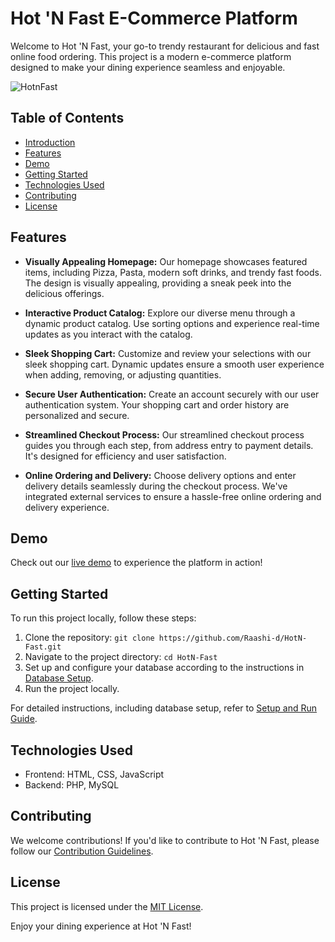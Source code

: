 # Hot 'N Fast E-Commerce Platform

Welcome to Hot 'N Fast, your go-to trendy restaurant for delicious and fast online food ordering. This project is a modern e-commerce platform designed to make your dining experience seamless and enjoyable.

![HotnFast](https://github.com/Raashi-d/HotN-Fast/assets/149940076/90c7e2ca-f68e-4bb7-92c8-e054e6d669ef)


## Table of Contents
- [Introduction](#hot-n-fast-e-commerce-platform)
- [Features](#features)
- [Demo](#demo)
- [Getting Started](#getting-started)
- [Technologies Used](#technologies-used)
- [Contributing](#contributing)
- [License](#license)

## Features

- **Visually Appealing Homepage:** Our homepage showcases featured items, including Pizza, Pasta, modern soft drinks, and trendy fast foods. The design is visually appealing, providing a sneak peek into the delicious offerings.

- **Interactive Product Catalog:** Explore our diverse menu through a dynamic product catalog. Use sorting options and experience real-time updates as you interact with the catalog.

- **Sleek Shopping Cart:** Customize and review your selections with our sleek shopping cart. Dynamic updates ensure a smooth user experience when adding, removing, or adjusting quantities.

- **Secure User Authentication:** Create an account securely with our user authentication system. Your shopping cart and order history are personalized and secure.

- **Streamlined Checkout Process:** Our streamlined checkout process guides you through each step, from address entry to payment details. It's designed for efficiency and user satisfaction.

- **Online Ordering and Delivery:** Choose delivery options and enter delivery details seamlessly during the checkout process. We've integrated external services to ensure a hassle-free online ordering and delivery experience.

## Demo

Check out our [live demo](link-to-your-live-demo) to experience the platform in action!

## Getting Started

To run this project locally, follow these steps:

1. Clone the repository: `git clone https://github.com/Raashi-d/HotN-Fast.git`
2. Navigate to the project directory: `cd HotN-Fast`
3. Set up and configure your database according to the instructions in [Database Setup](#database-setup).
4. Run the project locally.

For detailed instructions, including database setup, refer to [Setup and Run Guide](setup-and-run-guide.md).

## Technologies Used

- Frontend: HTML, CSS, JavaScript
- Backend: PHP, MySQL

## Contributing

We welcome contributions! If you'd like to contribute to Hot 'N Fast, please follow our [Contribution Guidelines](CONTRIBUTING.md).

## License

This project is licensed under the [MIT License](LICENSE).

Enjoy your dining experience at Hot 'N Fast!
